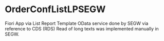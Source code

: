 # OrderConfListLPSEGW
Fiori App via List Report Template 
OData service done by SEGW via reference to CDS (RDS)
Read of long texts was implemented manually in SEGW.
